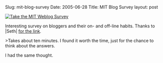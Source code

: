 Slug: mit-blog-survey
Date: 2005-06-28
Title: MIT Blog Survey
layout: post

<a href="http://blogsurvey.media.mit.edu/request"><img alt="Take the MIT Weblog Survey" src="http://blogsurvey.media.mit.edu/images/survey-statistic.gif" style="border:none" /></a>

Interesting survey on bloggers and their on- and off-line habits. Thanks to |Seth| <a href="http://www.truerwords.net/4891">for the link</a>.

&gt;Takes about ten minutes. I found it worth the time, just for the chance to think about the answers.

I had the same thought.
